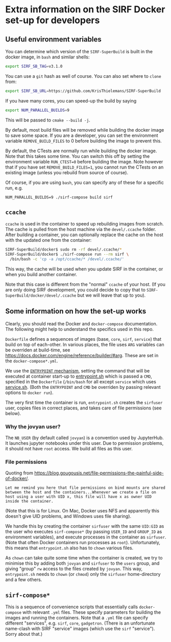 # Extra information on the SIRF Docker set-up for developers

## Useful environment variables
You can determine which version of the `SIRF-SuperBuild` is built in the docker image, in `bash` and similar shells:
```bash
export SIRF_SB_TAG=v3.1.0
```
You can use a `git` hash as well of course. You can also set where to `clone` from:
```bash
export SIRF_SB_URL=https://github.com/KrisThielemans/SIRF-SuperBuild
```
If you have many cores, you can speed-up the build by saying
```bash
export NUM_PARALLEL_BUILDS=9
```
This will be passed to `cmake --build -j`.

By default, most build files will be removed while building the docker image to save some space. If you are a developer, you can set
the environment variable `REMOVE_BUILD_FILES` to 0 before building the image to prevent this.

By default, the CTests are normally run while building the docker image. Note that this takes some time. You can switch this off by setting the environment variable `RUN_CTEST=0` before building the image.
Note however that if you have set `REMOVE_BUILD_FILES=1`, you cannot run the CTests on an existing image (unless you rebuild from source of course).

Of course, if you are using `bash`, you can specify any of these for a specific run, e.g.
```
NUM_PARALLEL_BUILDS=9 ./sirf-compose build sirf
```


## `ccache`

`ccache` is used in the container to speed up rebuilding images from scratch.
The cache is pulled from the host machine via the `devel/.ccache` folder.
After building a container, you can optionally replace the cache on the host with the updated one from the container:

```bash
SIRF-SuperBuild/docker$ sudo rm -rf devel/.ccache/*
SIRF-SuperBuild/docker$ ./sirf-compose run --rm sirf \
  /bin/bash -c 'cp -a /opt/ccache/* /devel/.ccache/'
```
This way, the cache will be used when you update SIRF in the container, or when you build another container.

Note that this case is different from the "normal" `ccache` of your host. (If you are only doing SIRF development, you could decide to copy that to
`SIRF-SuperBuild/docker/devel/.ccache` but we will leave that up to you).

## Some information on how the set-up works

Clearly, you should read the Docker and `docker-compose` documentation. The following might help to understand the specifics used in this repo.

`Dockerfile` defines a sequences of images (base, `core`, `sirf`, `service`) that build on top of each-other. In various places, the file uses `ARG` variables can be overriden at build-time, see https://docs.docker.com/engine/reference/builder/#arg. These are set in the `docker-compose*.yml`.

We use the [`ENTRYPOINT` mechanism](https://docs.docker.com/engine/reference/builder/#entrypoint), setting the command that will be executed at container start-up to [entrypoint.sh](entrypoint.sh) which is passed a `CMD`, specified in the `Dockerfile` (`/bin/bash` for all except `service` which uses [service.sh](service.sh). (Both the `ENTRYPOINT` and `CMD` be overriden by passing relevant options to `docker run`).

The very first time the container is run, `entrypoint.sh` creates the `sirfuser` user, copies files in correct places, and takes care of file permissions (see below).

### Why the jovyan user?
The `NB_USER` (by default called `jovyan`) is a convention used by JupyterHub. It launches jupyter
notebooks under this user. Due to permission problems, it should not have `root` access.
We build all files as this user.

### File permissions

Quoting from https://blog.gougousis.net/file-permissions-the-painful-side-of-docker/.

    Let me remind you here that file permissions on bind mounts are shared between the host and the containers...Whenever we create a file on host using a user with UID x, this file will have x as owner UID inside the container.

(Note that this is for Linux. On Mac, Docker uses NFS and apparently this doesn't give UID problems, and Windows uses file sharing).

We handle this by creating the container `sirfuser` with the same `UID:GID` as the user who executes `sirf-compose*` (by passing `USER_ID` and `GROUP_ID` as environment variables), and execute processes in the container as `sirfuser`. (Note that often Docker containers run processes as `root`). Unfortunately, this means that `entrypoint.sh` also has to `chown` various files.

As `chown` can take quite some time when the container is created, we try to minimise this by adding both `jovyan` and `sirfuser` to the `users` group, and giving "group" `rw` access to the files created by `jovyan`. This way, `entrypoint.sh` needs to `chown` (or `chmod`) only the `sirfuser` home-directory and a few others.

## `sirf-compose*`

This is a sequence of convenience scripts that essentially calls `docker-compose` with relevant `.yml` files. These specify parameters for building the images and running the containers. Note that a `.yml` file can specify different "services", e.g. `sirf`, `core`, `gadgetron`. (There is an unfortunate name-clash with SIRF "service" images (which use the `sirf` "service"). Sorry about that.)
